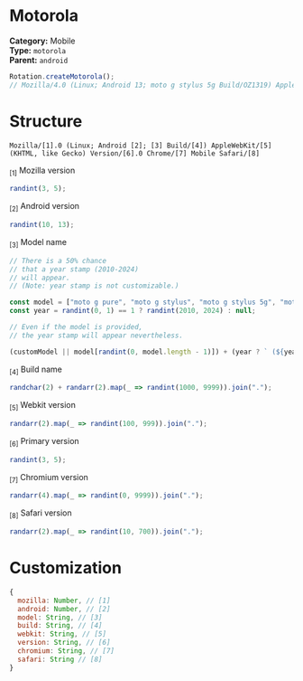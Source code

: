 # Motorola
**Category:** Mobile <br>
**Type:** `motorola` <br>
**Parent:** `android`

```javascript
Rotation.createMotorola();
// Mozilla/4.0 (Linux; Android 13; moto g stylus 5g Build/OZ1319) AppleWebKit/636.244 (KHTML, like Gecko) Version/3.0 Chrome/3796.5424 Mobile Safari/583.377
```

# Structure
```
Mozilla/[1].0 (Linux; Android [2]; [3] Build/[4]) AppleWebKit/[5] (KHTML, like Gecko) Version/[6].0 Chrome/[7] Mobile Safari/[8]
```

<sub>[1]</sub> Mozilla version <br>
```javascript
randint(3, 5);
```

<sub>[2]</sub> Android version <br>
```javascript
randint(10, 13);
```

<sub>[3]</sub> Model name <br>
```javascript
// There is a 50% chance
// that a year stamp (2010-2024)
// will appear.
// (Note: year stamp is not customizable.)

const model = ["moto g pure", "moto g stylus", "moto g stylus 5g", "moto g 5g", "moto g power"];
const year = randint(0, 1) == 1 ? randint(2010, 2024) : null;

// Even if the model is provided,
// the year stamp will appear nevertheless.

(customModel || model[randint(0, model.length - 1)]) + (year ? ` (${year})` : "");
```

<sub>[4]</sub> Build name <br>
```javascript
randchar(2) + randarr(2).map(_ => randint(1000, 9999)).join(".");
```

<sub>[5]</sub> Webkit version <br>
```javascript
randarr(2).map(_ => randint(100, 999)).join(".");
```

<sub>[6]</sub> Primary version <br>
```javascript
randint(3, 5);
```

<sub>[7]</sub> Chromium version <br>
```javascript
randarr(4).map(_ => randint(0, 9999)).join(".");
```

<sub>[8]</sub> Safari version <br>
```javascript
randarr(2).map(_ => randint(10, 700)).join(".");
```

# Customization
```javascript
{
  mozilla: Number, // [1]
  android: Number, // [2]
  model: String, // [3]
  build: String, // [4]
  webkit: String, // [5]
  version: String, // [6]
  chromium: String, // [7]
  safari: String // [8]
}
```